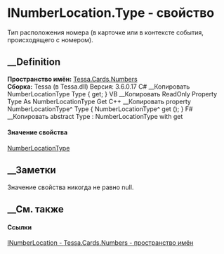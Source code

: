 # INumberLocation.Type - свойство
Тип расположения номера (в карточке или в контексте события, происходящего с
номером).
##  __Definition
 **Пространство имён:** [Tessa.Cards.Numbers](N_Tessa_Cards_Numbers.htm)  
 **Сборка:** Tessa (в Tessa.dll) Версия: 3.6.0.17
C# __Копировать
    NumberLocationType Type { get; }
VB __Копировать
     ReadOnly Property Type As NumberLocationType
    	Get
C++ __Копировать
    property NumberLocationType^ Type {
    	NumberLocationType^ get ();
    }
F# __Копировать
     abstract Type : NumberLocationType with get
#### Значение свойства
[NumberLocationType](T_Tessa_Cards_Numbers_NumberLocationType.htm)
##  __Заметки
Значение свойства никогда не равно null.
## __См. также
#### Ссылки
[INumberLocation - ](T_Tessa_Cards_Numbers_INumberLocation.htm)
[Tessa.Cards.Numbers - пространство имён](N_Tessa_Cards_Numbers.htm)

